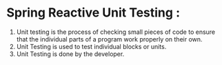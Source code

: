 # Spring Reactive Unit Testing :
1. Unit testing is the process of checking small pieces of code to ensure that the individual parts of a program work properly on their own.
2. Unit Testing is used to test individual blocks or units.
3. Unit Testing is done by the developer.
